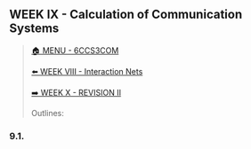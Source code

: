 ## WEEK IX - Calculation of Communication Systems

>[🏠 MENU - 6CCS3COM](year3/6ccs3com.md)
>
>[⬅️ WEEK VIII - Interaction Nets](year3/6ccs3com/w8.md)
>
>[➡️ WEEK X - REVISION II](year3/6ccs3com/w10.md)
>
>Outlines:

### 9.1. 

